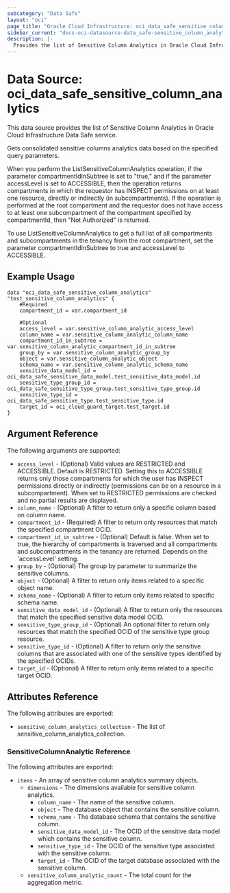 ```yaml
---
subcategory: "Data Safe"
layout: "oci"
page_title: "Oracle Cloud Infrastructure: oci_data_safe_sensitive_column_analytics"
sidebar_current: "docs-oci-datasource-data_safe-sensitive_column_analytics"
description: |-
  Provides the list of Sensitive Column Analytics in Oracle Cloud Infrastructure Data Safe service
---
```


# Data Source: oci_data_safe_sensitive_column_analytics
This data source provides the list of Sensitive Column Analytics in Oracle Cloud Infrastructure Data Safe service.

Gets consolidated sensitive columns analytics data based on the specified query parameters.

When you perform the ListSensitiveColumnAnalytics operation, if the parameter compartmentIdInSubtree is set to "true," and if the
parameter accessLevel is set to ACCESSIBLE, then the operation returns compartments in which the requestor has INSPECT
permissions on at least one resource, directly or indirectly (in subcompartments). If the operation is performed at the
root compartment and the requestor does not have access to at least one subcompartment of the compartment specified by
compartmentId, then "Not Authorized" is returned.

To use ListSensitiveColumnAnalytics to get a full list of all compartments and subcompartments in the tenancy from the root compartment,
set the parameter compartmentIdInSubtree to true and accessLevel to ACCESSIBLE.


## Example Usage

```hcl
data "oci_data_safe_sensitive_column_analytics" "test_sensitive_column_analytics" {
	#Required
	compartment_id = var.compartment_id

	#Optional
	access_level = var.sensitive_column_analytic_access_level
	column_name = var.sensitive_column_analytic_column_name
	compartment_id_in_subtree = var.sensitive_column_analytic_compartment_id_in_subtree
	group_by = var.sensitive_column_analytic_group_by
	object = var.sensitive_column_analytic_object
	schema_name = var.sensitive_column_analytic_schema_name
	sensitive_data_model_id = oci_data_safe_sensitive_data_model.test_sensitive_data_model.id
	sensitive_type_group_id = oci_data_safe_sensitive_type_group.test_sensitive_type_group.id
	sensitive_type_id = oci_data_safe_sensitive_type.test_sensitive_type.id
	target_id = oci_cloud_guard_target.test_target.id
}
```

## Argument Reference

The following arguments are supported:

* `access_level` - (Optional) Valid values are RESTRICTED and ACCESSIBLE. Default is RESTRICTED. Setting this to ACCESSIBLE returns only those compartments for which the user has INSPECT permissions directly or indirectly (permissions can be on a resource in a subcompartment). When set to RESTRICTED permissions are checked and no partial results are displayed. 
* `column_name` - (Optional) A filter to return only a specific column based on column name.
* `compartment_id` - (Required) A filter to return only resources that match the specified compartment OCID.
* `compartment_id_in_subtree` - (Optional) Default is false. When set to true, the hierarchy of compartments is traversed and all compartments and subcompartments in the tenancy are returned. Depends on the 'accessLevel' setting. 
* `group_by` - (Optional) The group by parameter to summarize the sensitive columns.
* `object` - (Optional) A filter to return only items related to a specific object name.
* `schema_name` - (Optional) A filter to return only items related to specific schema name.
* `sensitive_data_model_id` - (Optional) A filter to return only the resources that match the specified sensitive data model OCID.
* `sensitive_type_group_id` - (Optional) An optional filter to return only resources that match the specified OCID of the sensitive type group resource.
* `sensitive_type_id` - (Optional) A filter to return only the sensitive columns that are associated with one of the sensitive types identified by the specified OCIDs.
* `target_id` - (Optional) A filter to return only items related to a specific target OCID.


## Attributes Reference

The following attributes are exported:

* `sensitive_column_analytics_collection` - The list of sensitive_column_analytics_collection.

### SensitiveColumnAnalytic Reference

The following attributes are exported:

* `items` - An array of sensitive column analytics summary objects.
	* `dimensions` - The dimensions available for sensitive column analytics.
		* `column_name` - The name of the sensitive column.
		* `object` - The database object that contains the sensitive column.
		* `schema_name` - The database schema that contains the sensitive column.
		* `sensitive_data_model_id` - The OCID of the sensitive data model which contains the sensitive column.
		* `sensitive_type_id` - The OCID of the sensitive type associated with the sensitive column.
		* `target_id` - The OCID of the target database associated with the sensitive column.
	* `sensitive_column_analytic_count` - The total count for the aggregation metric.

